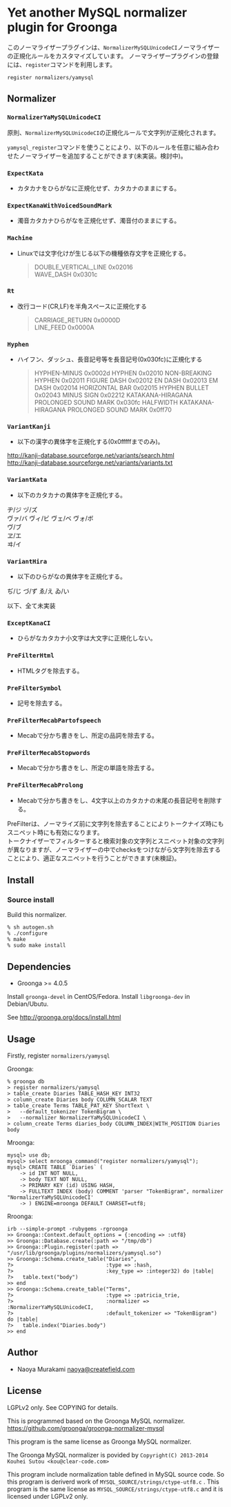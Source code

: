 # Yet another MySQL normalizer plugin for Groonga

このノーマライザープラグインは、``NormalizerMySQLUnicodeCI``ノーマライザーの正規化ルールをカスタマイズしています。
ノーマライザープラグインの登録には、``register``コマンドを利用します。

```
register normalizers/yamysql
```

## Normalizer

### ``NormalizerYaMySQLUnicodeCI``

原則、``NormalizerMySQLUnicodeCI``の正規化ルールで文字列が正規化されます。

``yamysql_register``コマンドを使うことにより、以下のルールを任意に組み合わせたノーマライザーを追加することができます(未実装。検討中)。

### ``ExpectKata``

* カタカナをひらがなに正規化せず、カタカナのままにする。

### ``ExpectKanaWithVoicedSoundMark``

* 濁音カタカナひらがなを正規化せず、濁音付のままにする。

### ``Machine``

* Linuxでは文字化けが生じる以下の機種依存文字を正規化する。

    > DOUBLE_VERTICAL_LINE       0x02016  
    > WAVE_DASH       0x0301c

### ``Rt``

* 改行コード(CR,LF)を半角スペースに正規化する

    > CARRIAGE_RETURN      0x0000D  
    > LINE_FEED      0x0000A

### ``Hyphen``

* ハイフン、ダッシュ、長音記号等を長音記号(0x030fc)に正規化する

    > HYPHEN-MINUS     0x0002d
    > HYPHEN     0x02010
    > NON-BREAKING HYPHEN     0x02011
    > FIGURE DASH     0x02012
    > EN DASH     0x02013
    > EM DASH     0x02014
    > HORIZONTAL BAR     0x02015
    > HYPHEN BULLET     0x02043
    > MINUS SIGN     0x02212
    > KATAKANA-HIRAGANA PROLONGED SOUND MARK     0x030fc
    > HALFWIDTH KATAKANA-HIRAGANA PROLONGED SOUND MARK     0x0ff70

### ``VariantKanji``

* 以下の漢字の異体字を正規化する(0x0fffffまでのみ)。

http://kanji-database.sourceforge.net/variants/search.html  
http://kanji-database.sourceforge.net/variants/variants.txt

### ``VariantKata``

* 以下のカタカナの異体字を正規化する。

ヂ/ジ ヅ/ズ  
ヴァ/バ ヴィ/ビ ヴェ/ベ ヴォ/ボ  
ヴ/ブ  
ヱ/エ  
ヰ/イ

### ``VariantHira``

* 以下のひらがなの異体字を正規化する。

ぢ/じ づ/ず
ゑ/え
ゐ/い

以下、全て未実装

### ``ExceptKanaCI``

* ひらがなカタカナ小文字は大文字に正規化しない。

### ``PreFilterHtml``

* HTMLタグを除去する。

### ``PreFilterSymbol``

* 記号を除去する。

### ``PreFilterMecabPartofspeech``

* Mecabで分かち書きをし、所定の品詞を除去する。

### ``PreFilterMecabStopwords``

* Mecabで分かち書きをし、所定の単語を除去する。

### ``PreFilterMecabProlong``

* Mecabで分かち書きをし、4文字以上のカタカナの末尾の長音記号を削除する。

PreFilterは、ノーマライズ前に文字列を除去することによりトークナイズ時にもスニペット時にも有効になります。  
トークナイザーでフィルターすると検索対象の文字列とスニペット対象の文字列が異なりますが、ノーマライザーの中でchecksをつけながら文字列を除去することにより、適正なスニペットを行うことができます(未検証)。

## Install

### Source install

Build this normalizer.

    % sh autogen.sh
    % ./configure
    % make
    % sudo make install

## Dependencies

* Groonga >= 4.0.5

Install ``groonga-devel`` in CentOS/Fedora. Install ``libgroonga-dev`` in Debian/Ubutu.

See http://groonga.org/docs/install.html

## Usage

Firstly, register `normalizers/yamysql`

Groonga:

    % groonga db
    > register normalizers/yamysql
    > table_create Diaries TABLE_HASH_KEY INT32
    > column_create Diaries body COLUMN_SCALAR TEXT
    > table_create Terms TABLE_PAT_KEY ShortText \
    >   --default_tokenizer TokenBigram \
    >   --normalizer NormalizerYaMySQLUnicodeCI \
    > column_create Terms diaries_body COLUMN_INDEX|WITH_POSITION Diaries body

Mroonga:

    mysql> use db;
    mysql> select mroonga_command("register normalizers/yamysql");
    mysql> CREATE TABLE `Diaries` (
        -> id INT NOT NULL,
        -> body TEXT NOT NULL,
        -> PRIMARY KEY (id) USING HASH,
        -> FULLTEXT INDEX (body) COMMENT 'parser "TokenBigram", normalizer "NormalizerYaMySQLUnicodeCI'
        -> ) ENGINE=mroonga DEFAULT CHARSET=utf8;

Rroonga:

    irb --simple-prompt -rubygems -rgroonga
    >> Groonga::Context.default_options = {:encoding => :utf8}   
    >> Groonga::Database.create(:path => "/tmp/db")
    >> Groonga::Plugin.register(:path => "/usr/lib/groonga/plugins/normalizers/yamysql.so")
    >> Groonga::Schema.create_table("Diaries",
    ?>                              :type => :hash,
    ?>                              :key_type => :integer32) do |table|
    ?>   table.text("body")
    >> end
    >> Groonga::Schema.create_table("Terms",
    ?>                              :type => :patricia_trie,
    ?>                              :normalizer => :NormalizerYaMySQLUnicodeCI,
    ?>                              :default_tokenizer => "TokenBigram") do |table|
    ?>   table.index("Diaries.body")
    >> end
    
## Author

* Naoya Murakami <naoya@createfield.com>

## License

LGPLv2 only. See COPYING for details.

This is programmed based on the Groonga MySQL normalizer.  
https://github.com/groonga/groonga-normalizer-mysql

This program is the same license as Groonga MySQL normalizer.

The Groonga MySQL normalizer is povided by ``Copyright(C) 2013-2014 Kouhei Sutou <kou@clear-code.com>``

This program include normalization table defined in MySQL source code. So this program is deriverd work of ``MYSQL_SOURCE/strings/ctype-utf8.c`` . This program is the same license as ``MYSQL_SOURCE/strings/ctype-utf8.c`` and it is licensed under LGPLv2 only.
